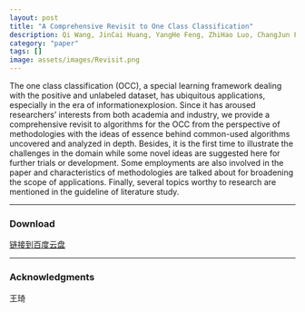 ```yaml
---
layout: post
title: "A Comprehensive Revisit to One Class Classification"
description: Qi Wang, JinCai Huang, YangHe Feng, ZhiHao Luo, ChangJun Fan, XingXing Liang
category: "paper"
tags: []
image: assets/images/Revisit.png
---
```

The one class classification (OCC), a special learning framework dealing with the positive and unlabeled dataset, has ubiquitous applications, especially in the era of informationexplosion. Since it has aroused researchers’ interests from both academia and industry, we provide a comprehensive revisit to algorithms for the OCC from the perspective of methodologies with the ideas of essence behind <!--excerpt-->common-used algorithms uncovered and analyzed in depth. Besides, it is the first time to illustrate the challenges in the domain while some novel ideas are suggested here for further trials or development. Some employments are also involved in the paper and characteristics of methodologies are talked about for broadening the scope of applications. Finally, several topics worthy to research are mentioned in the guideline of literature study.

---

### Download

[链接到百度云盘][1]

[1]:http://pan.baidu.com/s/1nvoGX41

---

### Acknowledgments

王琦
